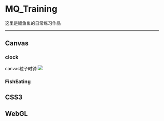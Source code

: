 # MQ_Training
这里是鳗鱼鱼的日常练习作品

---
## Canvas
### clock
canvas粒子时钟
![](http://mq-github.oss-cn-shanghai.aliyuncs.com/MQ_clock.png)

### FishEating

## CSS3
## WebGL